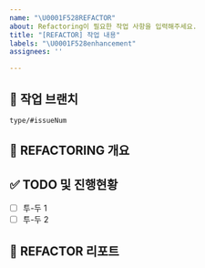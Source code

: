 ```yaml
---
name: "\U0001F528REFACTOR"
about: Refactoring이 필요한 작업 사항을 입력해주세요.
title: "[REFACTOR] 작업 내용"
labels: "\U0001F528enhancement"
assignees: ''

---
```


## 🌳 작업 브랜치

<!-- 작업하게 될 브랜치를 명시해주세요 -->

`type/#issueNum`


## 🔨 REFACTORING 개요

<!-- 어떠한 부분에서 리팩토링이 필요하다고 생각했는지 -->

## ✅ TODO 및 진행현황

<!-- 할 일 목록을 만들고 진행 사항 표시 -->

- [ ] 투-두 1
- [ ] 투-두 2

## 🚧 REFACTOR 리포트

<!-- 어떤 것을 어떻게 개선하였는지 -->

